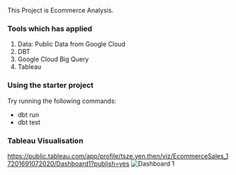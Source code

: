 This Project is Ecommerce Analysis.

### Tools which has applied
1. Data: Public Data from Google Cloud
2. DBT
3. Google Cloud Big Query
4. Tableau

### Using the starter project

Try running the following commands:
- dbt run
- dbt test

### Tableau Visualisation
https://public.tableau.com/app/profile/tsze.yen.then/viz/EcommerceSales_17201691072020/Dashboard1?publish=yes
![Dashboard 1](https://github.com/Tszeyen99/Data-Engineering-with-DBT/assets/106490463/3dcb1b5a-b8a4-4b05-ae50-a4f0e47b66e6)
